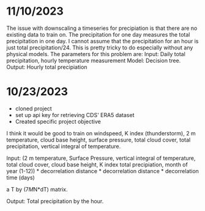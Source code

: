# 11/10/2023 
The issue with downscaling a timeseries for precipiation is that there are no existing data to train on. The precipitation for one day measures the total precipitation in one day. I cannot assume that the precipitation for an hour is just total precipitation/24. This is pretty tricky to do especially without any physical models. The parameters for this problem are: 
Input: Daily total precipitation, hourly temperature measurement 
Model: Decision tree. 
Output: Hourly total precipiation 

# 10/23/2023 
- cloned project
- set up api key for retrieving CDS' ERA5 dataset 
- Created specific project objective

I think it would be good to train on windspeed, K index (thunderstorm), 2 m temperature, cloud base height, surface pressure, total cloud cover, total precipitation, vertical integral of temperature. 

Input: (2 m temperature, Surface Pressure, vertical integral of temperature, total cloud cover, cloud base height, K index total precipiation, month of year (1-12)) * decorrelation distance * decorrelation distance * decorrelation time (days)

a T by (7*M*N*dT) matrix. 

Output: Total precipitation by the hour. 